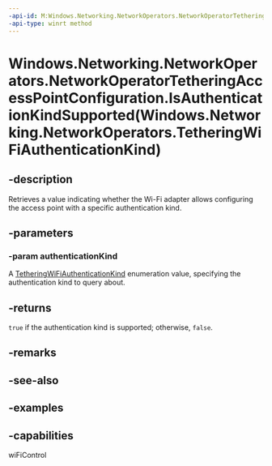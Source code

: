 ```yaml
---
-api-id: M:Windows.Networking.NetworkOperators.NetworkOperatorTetheringAccessPointConfiguration.IsAuthenticationKindSupported(Windows.Networking.NetworkOperators.TetheringWiFiAuthenticationKind)
-api-type: winrt method
---
```


# Windows.Networking.NetworkOperators.NetworkOperatorTetheringAccessPointConfiguration.IsAuthenticationKindSupported(Windows.Networking.NetworkOperators.TetheringWiFiAuthenticationKind)

<!--
public bool IsAuthenticationKindSupported (Windows.Networking.NetworkOperators.TetheringWiFiAuthenticationKind authenticationKind);
-->


## -description

Retrieves a value indicating whether the Wi-Fi adapter allows configuring the access point with a specific authentication kind.

## -parameters

### -param authenticationKind

A [TetheringWiFiAuthenticationKind](./tetheringwifiauthenticationkind.md) enumeration value, specifying the authentication kind to query about.

## -returns

`true` if the authentication kind is supported; otherwise, `false`.

## -remarks

## -see-also

## -examples

## -capabilities
wiFiControl
